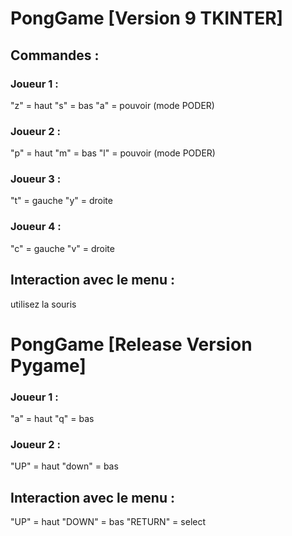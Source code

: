# PongGame [Version 9 TKINTER]

## Commandes :
### Joueur 1 :
"z" = haut
"s" = bas
"a" = pouvoir (mode PODER)
### Joueur 2 : 
"p" = haut
"m" = bas
"l" = pouvoir (mode PODER)
### Joueur 3 :
"t" = gauche
"y" = droite
### Joueur 4 : 
"c" = gauche
"v" = droite

## Interaction avec le menu :
utilisez la souris

# PongGame [Release Version Pygame]
### Joueur 1 :
"a" = haut
"q" = bas
### Joueur 2 : 
"UP" = haut
"down" = bas

## Interaction avec le menu :
"UP" = haut
"DOWN" = bas
"RETURN" = select
